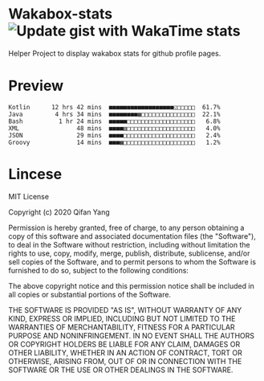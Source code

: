  # Wakabox-stats ![Update gist with WakaTime stats](https://github.com/underwindfall/wakabox-stats/workflows/Update%20gist%20with%20WakaTime%20stats/badge.svg)

  Helper Project to display wakabox stats for github profile pages. 
 # Preview 
  
  ```  
 Kotlin      12 hrs 42 mins  ■■■■■■■■■■■■■■■■■■◱□□□□□  61.7%
Java         4 hrs 34 mins  ■■■■■■■■▦□□□□□□□□□□□□□□□  22.1%
Bash          1 hr 24 mins  ■■■■■□□□□□□□□□□□□□□□□□□□   6.8%
XML                48 mins  ■■■■▥□□□□□□□□□□□□□□□□□□□   4.0%
JSON               29 mins  ■■■■□□□□□□□□□□□□□□□□□□□□   2.4%
Groovy             14 mins  ■■■▦□□□□□□□□□□□□□□□□□□□□   1.2% 
 ``` 
  
 
 # Lincese 

  MIT License

  Copyright (c) 2020 Qifan Yang
  
  Permission is hereby granted, free of charge, to any person obtaining a copy
  of this software and associated documentation files (the "Software"), to deal
  in the Software without restriction, including without limitation the rights
  to use, copy, modify, merge, publish, distribute, sublicense, and/or sell
  copies of the Software, and to permit persons to whom the Software is
  furnished to do so, subject to the following conditions:
  
  The above copyright notice and this permission notice shall be included in all
  copies or substantial portions of the Software.
  
  THE SOFTWARE IS PROVIDED "AS IS", WITHOUT WARRANTY OF ANY KIND, EXPRESS OR
  IMPLIED, INCLUDING BUT NOT LIMITED TO THE WARRANTIES OF MERCHANTABILITY,
  FITNESS FOR A PARTICULAR PURPOSE AND NONINFRINGEMENT. IN NO EVENT SHALL THE
  AUTHORS OR COPYRIGHT HOLDERS BE LIABLE FOR ANY CLAIM, DAMAGES OR OTHER
  LIABILITY, WHETHER IN AN ACTION OF CONTRACT, TORT OR OTHERWISE, ARISING FROM,
  OUT OF OR IN CONNECTION WITH THE SOFTWARE OR THE USE OR OTHER DEALINGS IN THE
  SOFTWARE.
